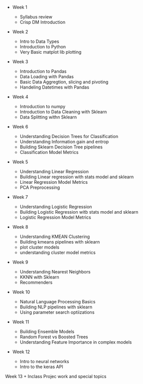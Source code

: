 + Week 1 
    + Syllabus review
    + Crisp DM Introduction 

+ Week 2
    + Intro to Data Types
    + Introduction to Python
    + Very Basic matplot lib plotting
    
+ Week 3 
     + Introduction to Pandas
     + Data Loading with Pandas 
     + Basic Data Aggregtion, slicing and pivoting
     + Handeling Datetimes with Pandas 

+ Week 4 
    + Introduction to numpy
    + Introduction to Data Cleaning with Sklearn
    + Data Splitting withn Sklearn

+ Week 6
    + Understanding Decision Trees for Classification
    + Understanding Information gain and entrop
    + Building Sklearn Decision Tree pipelines
    + Classification Model Metrics

+ Week 5 
    + Understanding Linear Regression
    + Building Linear regression with stats model and sklearn
    + Linear Regression Model Metrics
    + PCA Preprocessing 

+ Week 7 
     + Understanding Logistic Regression 
     + Building Logistic Regression witb stats model and sklearn
     + Logistic Regression Model Metrics

+ Week 8
     + Understanding KMEAN Clustering 
     + Building kmeans pipelines with sklearn
     + plot cluster models
     + understanding cluster model metrics

+ Week 9
    + Understanding Nearest Neighbors
    + KKNN with Sklearn
    + Recommenders
    
+ Week 10
     + Natural Language Processing Basics
     + Building NLP pipelines with sklearn
     + Using parameter search optiizations
     
+ Week 11 
     + Building Ensemble Models
     + Random Forest vs Boosted Trees
     + Understanding Feature Importance in complex models 

+ Week 12 
    + Intro to neural networks
    + Intro to the keras API

Week 13 + Inclass Projec  work and special topics






